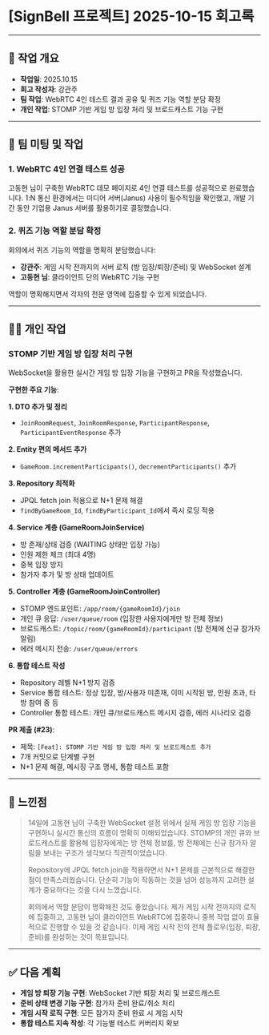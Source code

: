 # [SignBell 프로젝트] 2025-10-15 회고록

---

## 📝 작업 개요

* **작업일**: 2025.10.15
* **회고 작성자**: 강관주
* **팀 작업**: WebRTC 4인 테스트 결과 공유 및 퀴즈 기능 역할 분담 확정
* **개인 작업**: STOMP 기반 게임 방 입장 처리 및 브로드캐스트 기능 구현

---

## 👥 팀 미팅 및 작업

### 1. WebRTC 4인 연결 테스트 성공

고동현 님이 구축한 WebRTC 데모 페이지로 4인 연결 테스트를 성공적으로 완료했습니다. 1:N 통신 환경에서는 미디어 서버(Janus) 사용이 필수적임을 확인했고, 개발 기간 동안 기업용 Janus 서버를 활용하기로 결정했습니다.

### 2. 퀴즈 기능 역할 분담 확정

회의에서 퀴즈 기능의 역할을 명확히 분담했습니다:
* **강관주**: 게임 시작 전까지의 서버 로직 (방 입장/퇴장/준비) 및 WebSocket 설계
* **고동현 님**: 클라이언트 단의 WebRTC 기능 구현

역할이 명확해지면서 각자의 전문 영역에 집중할 수 있게 되었습니다.

---

## 👨‍💻 개인 작업

### STOMP 기반 게임 방 입장 처리 구현

WebSocket을 활용한 실시간 게임 방 입장 기능을 구현하고 PR을 작성했습니다.

**구현한 주요 기능**:

**1. DTO 추가 및 정리**
* `JoinRoomRequest`, `JoinRoomResponse`, `ParticipantResponse`, `ParticipantEventResponse` 추가

**2. Entity 편의 메서드 추가**
* `GameRoom.incrementParticipants()`, `decrementParticipants()` 추가

**3. Repository 최적화**
* JPQL fetch join 적용으로 N+1 문제 해결
* `findByGameRoom_Id`, `findByParticipant_Id`에서 즉시 로딩 적용

**4. Service 계층 (GameRoomJoinService)**
* 방 존재/상태 검증 (WAITING 상태만 입장 가능)
* 인원 제한 체크 (최대 4명)
* 중복 입장 방지
* 참가자 추가 및 방 상태 업데이트

**5. Controller 계층 (GameRoomJoinController)**
* STOMP 엔드포인트: `/app/room/{gameRoomId}/join`
* 개인 큐 응답: `/user/queue/room` (입장한 사용자에게만 방 전체 정보)
* 브로드캐스트: `/topic/room/{gameRoomId}/participant` (방 전체에 신규 참가자 알림)
* 에러 메시지 전송: `/user/queue/errors`

**6. 통합 테스트 작성**
* Repository 레벨 N+1 방지 검증
* Service 통합 테스트: 정상 입장, 방/사용자 미존재, 이미 시작된 방, 인원 초과, 타 방 참여 중 등
* Controller 통합 테스트: 개인 큐/브로드캐스트 메시지 검증, 에러 시나리오 검증

**PR 제출 (#23)**:
* 제목: `[Feat]: STOMP 기반 게임 방 입장 처리 및 브로드캐스트 추가`
* 7개 커밋으로 단계별 구현
* N+1 문제 해결, 메시징 구조 명세, 통합 테스트 포함

---

## 🤔 느낀점

> 14일에 고동현 님이 구축한 WebSocket 설정 위에서 실제 게임 방 입장 기능을 구현하니 실시간 통신의 흐름이 명확히 이해되었습니다. STOMP의 개인 큐와 브로드캐스트를 활용해 입장자에게는 방 전체 정보를, 방 전체에는 신규 참가자 알림을 보내는 구조가 생각보다 직관적이었습니다.
>
> Repository에 JPQL fetch join을 적용하면서 N+1 문제를 근본적으로 해결한 점이 만족스러웠습니다. 단순히 기능이 작동하는 것을 넘어 성능까지 고려한 설계가 중요하다는 것을 다시 느꼈습니다.
>
> 회의에서 역할 분담이 명확해진 것도 좋았습니다. 제가 게임 시작 전까지의 로직에 집중하고, 고동현 님이 클라이언트 WebRTC에 집중하니 중복 작업 없이 효율적으로 진행할 수 있을 것 같습니다. 이제 게임 시작 전의 전체 플로우(입장, 퇴장, 준비)를 완성하는 것이 목표입니다.

---

## ✅ 다음 계획

* **게임 방 퇴장 기능 구현**: WebSocket 기반 퇴장 처리 및 브로드캐스트
* **준비 상태 변경 기능 구현**: 참가자 준비 완료/취소 처리
* **게임 시작 로직 구현**: 모든 참가자 준비 완료 시 게임 시작
* **통합 테스트 지속 작성**: 각 기능별 테스트 커버리지 확보
